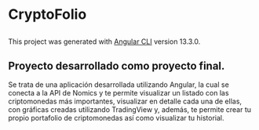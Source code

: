 # CryptoFolio

##
This project was generated with [Angular CLI](https://github.com/angular/angular-cli) version 13.3.0.

## Proyecto desarrollado como proyecto final.

Se trata de una aplicación desarrollada utilizando Angular, la cual se conecta a la API de Nomics y te permite visualizar un listado con las criptomonedas más importantes, visualizar en detalle cada una de ellas, con gráficas creadas utilizando TradingView y, además, te permite crear tu propio portafolio de criptomonedas así como visualizar tu historial.

